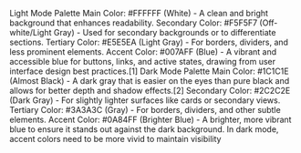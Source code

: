 Light Mode Palette
Main Color: #FFFFFF (White) - A clean and bright background that enhances readability.
Secondary Color: #F5F5F7 (Off-white/Light Gray) - Used for secondary backgrounds or to differentiate sections.
Tertiary Color: #E5E5EA (Light Gray) - For borders, dividers, and less prominent elements.
Accent Color: #007AFF (Blue) - A vibrant and accessible blue for buttons, links, and active states, drawing from user interface design best practices.[1]
Dark Mode Palette
Main Color: #1C1C1E (Almost Black) - A dark gray that is easier on the eyes than pure black and allows for better depth and shadow effects.[2]
Secondary Color: #2C2C2E (Dark Gray) - For slightly lighter surfaces like cards or secondary views.
Tertiary Color: #3A3A3C (Gray) - For borders, dividers, and other subtle elements.
Accent Color: #0A84FF (Brighter Blue) - A brighter, more vibrant blue to ensure it stands out against the dark background. In dark mode, accent colors need to be more vivid to maintain visibility